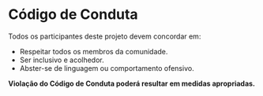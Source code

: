 # Código de Conduta

 Todos os participantes deste projeto devem concordar em:

 - Respeitar todos os membros da comunidade.
 - Ser inclusivo e acolhedor.
 - Abster-se de linguagem ou comportamento ofensivo.

 **Violação do Código de Conduta poderá resultar em medidas apropriadas.**
